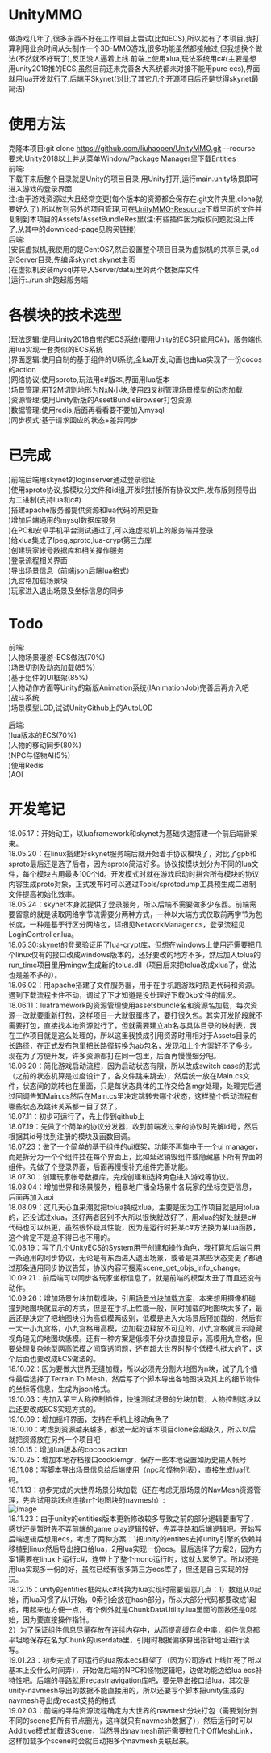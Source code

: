 # UnityMMO
做游戏几年了,很多东西不好在工作项目上尝试(比如ECS),所以就有了本项目,我打算利用业余时间从头制作一个3D-MMO游戏,很多功能虽然都接触过,但我想换个做法(不然就不好玩了),反正没人逼着上线.前端上使用xlua,玩法系统用c#(主要是想用unity2018推的ECS,虽然目前还未完善各大系统都未对接不能用pure ecs),界面就用lua开发就行了.后端用Skynet(对比了其它几个开源项目后还是觉得skynet最简洁)  

# 使用方法
克隆本项目:git clone https://github.com/liuhaopen/UnityMMO.git --recurse  
要求:Unity2018以上并从菜单Window/Package Manager里下载Entities  
前端:  
下载下来后整个目录就是Unity的项目目录,用Unity打开,运行main.unity场景即可进入游戏的登录界面  
注:由于游戏资源过大且经常变更(每个版本的资源都会保存在.git文件夹里,clone就要好久了),所以放到另外的项目管理,可在[UnityMMO-Resource](https://github.com/liuhaopen/UnityMMO-Resource/tree/master/Assets/AssetBundleRes "UnityMMO-Resource")下载里面的文件并复制到本项目的Assets/AssetBundleRes里(注:有些插件因为版权问题就没上传了,从其中的download-page见购买链接)  
后端:  
)安装虚拟机,我使用的是CentOS7,然后设置整个项目目录为虚拟机的共享目录,cd到Server目录,先编译skynet:[skynet主页](https://github.com/cloudwu/skynet "skynet主页")  
)在虚拟机安装mysql并导入Server/data/里的两个数据库文件  
)运行:./run.sh跑起服务端  

# 各模块的技术选型
)玩法逻辑:使用Unity2018自带的ECS系统(要用Unity的ECS只能用C#)，服务端也用lua实现一套类似的ECS系统  
)界面逻辑:使用自制的基于组件的UI系统,全lua开发,动画也由lua实现了一份cocos的action  
)网络协议:使用sproto,玩法用c#版本,界面用lua版本  
)场景管理:用T2M切割地形为NxN小块,使用四叉树管理场景模型的动态加载  
)资源管理:使用Unity新版的AssetBundleBrowser打包资源  
)数据管理:使用redis,后面再看看要不要加入mysql  
)同步模式:基于请求回应的状态+差异同步  

# 已完成
)前端后端用skynet的loginserver通过登录验证  
)使用sproto协议,按模块分文件和id组,开发时拼接所有协议文件,发布版则预导出为二进制(支持lua和c#)  
)搭建apache服务器提供资源和lua代码的热更新  
)增加后端通用的mysql数据库服务  
)在PC和安卓手机平台测试通过了,可以连虚拟机上的服务端并登录  
)给xlua集成了lpeg,sproto,lua-crypt第三方库  
)创建玩家帐号数据库和相关操作服务  
)登录流程相关界面  
)导出场景信息（前端json后端lua格式）  
)九宫格加载场景块  
)玩家进入退出场景及坐标信息的同步  

# Todo
前端:   
)人物场景漫游-ECS做法(70%)  
)场景切割及动态加载(85%)  
)基于组件的UI框架(85%)  
)人物动作方面等Unity的新版Animation系统(IAnimationJob)完善后再介入吧  
)战斗系统  
)场景模型LOD,试试UnityGithub上的AutoLOD  

后端:  
)lua版本的ECS(70%)  
)人物的移动同步(80%)  
)NPC与怪物AI(5%)     
)使用Redis  
)AOI  

# 开发笔记
18.05.17：开始动工，以luaframework和skynet为基础快速搭建一个前后端骨架来。  
18.05.20：在linux搭建好skynet服务端后就开始着手协议模块了，对比了gpb和sproto最后还是选了后者，因为sproto简洁好多。协议按模块划分为不同的lua文件，每个模块占用最多100个id。开发模式时就在游戏启动时拼合所有模块的协议内容生成proto对象，正式发布时可以通过Tools/sprotodump工具预生成二进制文件提高初始化效率。  
18.05.24：skynet本身就提供了登录服务，所以后端不需要做多少东西。前端需要留意的就是读取网络字节流需要分两种方式，一种以大端方式仅取前两字节为包长度，一种是基于行区分网络包，详细见NetworkManager.cs，登录流程见LoginController.lua。  
18.05.30:skynet的登录验证用了lua-crypt库，但想在windows上使用还需要把几个linux仅有的接口改成windows版本的，还好要改的地方不多，然后加入tolua的run_time项目里用mingw生成新的tolua.dll（项目后来把tolua改成xlua了，做法也是差不多的）。  
18.06.02：用apache搭建了文件服务器，用于在手机跑游戏时热更代码和资源。遇到下载流程卡住不动，调试了下才知道是没处理好下载0kb文件的情况。  
18.06.11：luaframework的资源管理使用assetsbundle名和资源名加载，每次资源一改就要重新打包，这样项目一大就很蛋疼了，要打很久包。其实开发阶段就不需要打包，直接找本地资源就行了，但就需要建立ab名与具体目录的映射表，我在工作项目就是这么处理的，所以这里我换成引用资源时用相对于Assets目录的长路径，在正式发布包里把长路径转换为ab包名，发现和上个方案好不了多少。现在为了方便开发，许多资源都打在同一包里，后面再慢慢细分吧。  
18.06.20：简化游戏启动流程，因为启动状态有限，所以改成switch case的形式（之前的状态机算是过度设计了，各文件跳来跳去），然后统一放在Main.cs文件，状态间的跳转也在里面，只是每状态具体的工作交给各mgr处理，处理完后通过回调告知Main.cs然后在Main.cs里决定跳转去哪个状态，这样整个启动流程有哪些状态及跳转关系都一目了然了。  
18.07.11：初步可运行了，先上传到github上  
18.07.19：先做了个简单的协议分发器，收到前端发过来的协议时先解id号，然后根据其id号找到注册的模块及函数回调。  
18.07.23：做了一个简单的基于组件的ui框架，功能不再集中于一个ui manager，而是拆分为一个个组件挂在每个界面上，比如延迟销毁组件或隐藏底下所有界面的组件。先做了个登录界面，后面再慢慢补充组件完善功能。  
18.07.30：创建玩家帐号数据库，完成创建和选择角色进入游戏等协议。  
18.08.04：增加世界和场景服务，粗暴地广播全场景中各玩家的坐标变更信息，后面再加入aoi  
18.08.09：这几天心血来潮就把tolua换成xlua，主要是因为工作项目就是用tolua的，还没试过xlua，还好两者区别不大所以很快就改好了，用xlua的好处就是c#代码也可以热更，虽然很怀疑其性能，因为是运行时把某c#方法换为某lua函数，这个肯定不是迫不得已也不用的。  
10.08.19：写了几个UnityECS的System用于创建和操作角色，我打算和后端只用一条通用的同步协议，无论是有东西进入退出场景，或者是其某些状态变更了都通过那条通用同步协议告知，协议内容可搜索scene_get_objs_info_change。  
10.09.21：前后端可以同步各玩家坐标信息了，就是前端的模型太丑了而且还没有动作。  
10.09.26：增加场景分块加载模块，引用[场景分块加载方案](http://www.lsngo.net/2018/01/20/unity_quadtreescenemanage/?lydsvi=tnkcd2&wmzqhg=cl8dt "场景分块加载方案")，本来想用摄像机碰撞到地图块就显示的方式，但是在手机上性能一般，同时加载的地图块太多了，最后还是决定了把地图块分为高低模两级别，低模是进入大场景后预加载的，然后有一大一小九宫格，小九宫格用高模，边加载边释放不可见的，小九宫格就显示隐藏视角碰见的地图块低模。还有一种方案是低模不分块直接显示，高模用九宫格，但要处理复杂地型两高低模之间穿透问题，还有超大世界时整个低模也挺大的了，这个后面也要改成ECS做法的。  
18.10.02：因为要做大世界无缝加载，所以必须先分割大地图为n块，试了几个插件最后选择了Terrain To Mesh，然后写了个脚本导出各地图块及其上的细节物件的坐标等信息，生成为json格式。  
19.10.03：先加入第三人称控制插件，快速测试场景的分块加载，人物控制这块以后还要改成ECS实现方式的。  
19.10.09：增加摇杆界面，支持在手机上移动角色了  
18.10.10：考虑到资源越来越多，都放一起的话本项目clone会超级久，所以以后就把资源放在另外一个项目吧  
19.10.15：增加lua版本的cocos action  
19.10.25：增加本地存档接口cookiemgr，保存一些本地设置如历史输入帐号  
18.11.08：写脚本导出场景信息给后端使用（npc和怪物列表），直接生成lua代码。  
18.11.13：初步完成的大世界场景分块加载（还在考虑无限场景的NavMesh资源管理，先尝试用跳跃点连接n个地图块的navmesh）:   
![image](https://github.com/liuhaopen/ReadmeResources/blob/master/UnityMMO/run_in_terrain.gif)   
18.11.23：由于unity的entities版本更新修改较多导致之前的部分逻辑要重写了，感觉还是暂时先不弄前端的game play逻辑较好，先弄寻路和后端逻辑吧。开始写后端逻辑后想用ecs，考虑了两种方案：1把unity的entites去掉unity引擎的依赖并移植到linux然后导出接口给lua，2用lua实现一份ecs。最后选择了方案2，因为方案1需要在linux上运行c#，连带上了整个mono运行时，这就太累赘了。所以还是用lua实现多一份的好，虽然已经有很多第三方ecs库了，但还是自己实现的好玩。  
18.12.15：unity的entities框架从c#转换为lua实现时需要留意几点：1）数组从0起始，而lua习惯了从1开始，0索引会放在hash部分，所以大部分代码都要改成1起始，用起来也方便一点，有个例外就是ChunkDataUtility.lua里面的函数还是0起始，因为要直接操作指针。  
2）为了保证组件信息尽量存放在连续内存中，从而提高缓存命中率，组件信息都平坦地保存在名为Chunk的userdata里，引用时根据偏移算出指针地址进行读写。  
19.01.23：初步完成了可运行的lua版本ecs框架了（因为公司游戏上线忙死了所以基本上没什么时间弄），开始做后端的NPC和怪物逻辑吧，边做功能边给lua ecs补特性吧。后端的寻路就用recastnavigation库吧，要先导出接口给lua，其次是unity-navmesh导出的数据不能直接用的，所以还要写个脚本把unity生成的navmesh导出成recast支持的格式  
19.02.03：前端的寻路资源流程确定为大世界的navmesh分块打包（需要划分到不同的scene把所有节点删光，这样就只有navmesh数据了），然后运行时可以Additive模式加载该Scene，当然导出navmesh前还需要拉几个OffMeshLink，这样加载多个scene时会就自动把多个navmesh关联起来。  
